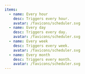 ```yaml
---
items:
  - name: Every hour
    desc: Triggers every hour.
    avatar: /favicons/scheduler.svg
  - name: Every day
    desc: Triggers every day.
    avatar: /favicons/scheduler.svg
  - name: Every week
    desc: Triggers every week.
    avatar: /favicons/scheduler.svg
  - name: Every month
    desc: Triggers every month.
    avatar: /favicons/scheduler.svg
---
```


<script setup>
  import CustomListing from '../../components/CustomListing.vue'
</script>

<CustomListing />
